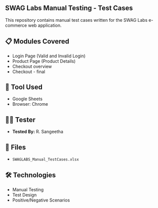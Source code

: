 ## SWAG Labs Manual Testing - Test Cases

This repository contains manual test cases written for the SWAG Labs e-commerce web application.

## 📋 Modules Covered
- Login Page (Valid and Invalid Login)
- Product Page (Product Details)
- Checkout overview
- Checkout - final

## 🔧 Tool Used
- Google Sheets
- Browser: Chrome

## 👩‍💻 Tester
- **Tested By:** R. Sangeetha

## 📎 Files
- `SWAGLABS_Manual_TestCases.xlsx`

## 🛠️ Technologies
- Manual Testing
- Test Design
- Positive/Negative Scenarios
